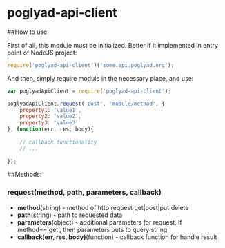 # poglyad-api-client

##How to use

First of all, this module must be initialized. Better if it implemented in entry point of NodeJS project:
```js
require('poglyad-api-client')('some.api.poglyad.org');
```

And then, simply require module in the necessary place, and use:
 
```js
var poglyadApiClient = require('poglyad-api-client');

poglyadApiClient.request('post', 'module/method', {
	property1: 'value1',
	property2: 'value2',
	property3: 'value3'
}, function(err, res, body){
	
	// callback functionality
	// ...
	
});
```

##Methods:
### request(method, path, parameters, callback)
  * **method**(string) - method of http request get|post|put|delete
  * **path**(string) - path to requested data
  * **parameters**(object) - additional parameters for request. If method=='get', then parameters puts to query string
  * **callback(err, res, body)**(function) - callback function for handle result  